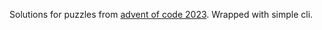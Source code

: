 Solutions for puzzles from [advent of code 2023](https://adventofcode.com/2023).
Wrapped with simple cli.
